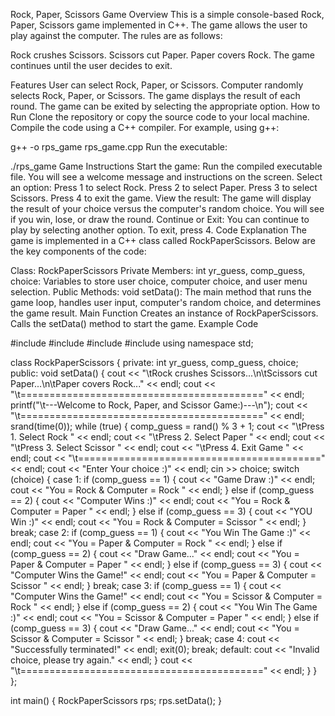 Rock, Paper, Scissors Game
Overview
This is a simple console-based Rock, Paper, Scissors game implemented in C++. The game allows the user to play against the computer. The rules are as follows:

Rock crushes Scissors.
Scissors cut Paper.
Paper covers Rock.
The game continues until the user decides to exit.

Features
User can select Rock, Paper, or Scissors.
Computer randomly selects Rock, Paper, or Scissors.
The game displays the result of each round.
The game can be exited by selecting the appropriate option.
How to Run
Clone the repository or copy the source code to your local machine.
Compile the code using a C++ compiler. For example, using g++:

g++ -o rps_game rps_game.cpp
Run the executable:

./rps_game
Game Instructions
Start the game:
Run the compiled executable file.
You will see a welcome message and instructions on the screen.
Select an option:
Press 1 to select Rock.
Press 2 to select Paper.
Press 3 to select Scissors.
Press 4 to exit the game.
View the result:
The game will display the result of your choice versus the computer's random choice.
You will see if you win, lose, or draw the round.
Continue or Exit:
You can continue to play by selecting another option.
To exit, press 4.
Code Explanation
The game is implemented in a C++ class called RockPaperScissors. Below are the key components of the code:

Class: RockPaperScissors
Private Members:
int yr_guess, comp_guess, choice: Variables to store user choice, computer choice, and user menu selection.
Public Methods:
void setData(): The main method that runs the game loop, handles user input, computer's random choice, and determines the game result.
Main Function
Creates an instance of RockPaperScissors.
Calls the setData() method to start the game.
Example Code

#include <iostream>
#include <string>
#include <ctime>
#include <cstdlib>
using namespace std;

class RockPaperScissors {
    private:
        int yr_guess, comp_guess, choice;
    public:
        void setData() {
            cout << "\tRock crushes Scissors...\n\tScissors cut Paper...\n\tPaper covers Rock..." << endl;
            cout << "\t==========================================" << endl;
            printf("\t---Welcome to Rock, Paper, and Scissor Game:)---\n");
            cout << "\t==========================================" << endl;
            srand(time(0));
            while (true) {
                comp_guess = rand() % 3 + 1;
                cout << "\tPress 1. Select Rock " << endl;
                cout << "\tPress 2. Select Paper " << endl;
                cout << "\tPress 3. Select Scissor " << endl;
                cout << "\tPress 4. Exit Game " << endl;
                cout << "\t==========================================" << endl;
                cout << "Enter Your choice :)" << endl;
                cin >> choice;
                switch (choice) {
                    case 1:
                        if (comp_guess == 1) {
                            cout << "Game Draw :)" << endl;
                            cout << "You = Rock & Computer = Rock " << endl;
                        } else if (comp_guess == 2) {
                            cout << "Computer Wins :)" << endl;
                            cout << "You = Rock & Computer = Paper " << endl;
                        } else if (comp_guess == 3) {
                            cout << "YOU Win :)" << endl;
                            cout << "You = Rock & Computer = Scissor " << endl;
                        }
                        break;
                    case 2:
                        if (comp_guess == 1) {
                            cout << "You Win The Game :)" << endl;
                            cout << "You = Paper & Computer = Rock " << endl;
                        } else if (comp_guess == 2) {
                            cout << "Draw Game..." << endl;
                            cout << "You = Paper & Computer = Paper " << endl;
                        } else if (comp_guess == 3) {
                            cout << "Computer Wins the Game!" << endl;
                            cout << "You = Paper & Computer = Scissor " << endl;
                        }
                        break;
                    case 3:
                        if (comp_guess == 1) {
                            cout << "Computer Wins the Game!" << endl;
                            cout << "You = Scissor & Computer = Rock " << endl;
                        } else if (comp_guess == 2) {
                            cout << "You Win The Game :)" << endl;
                            cout << "You = Scissor & Computer = Paper " << endl;
                        } else if (comp_guess == 3) {
                            cout << "Draw Game..." << endl;
                            cout << "You = Scissor & Computer = Scissor " << endl;
                        }
                        break;
                    case 4:
                        cout << "Successfully terminated!" << endl;
                        exit(0);
                        break;
                    default:
                        cout << "Invalid choice, please try again." << endl;
                }
                cout << "\t==========================================" << endl;
            }
        }
};

int main() {
    RockPaperScissors rps;
    rps.setData();
}
